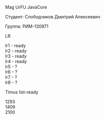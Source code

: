 Mag UrFU JavaCore

Студент: Слободчиков Дмитрий Алексеевич

Группа: РИМ-130971

LR

lr1 - ready\
lr2 - ready\
lr3 - ready\
lr4 - ready\
lr5 - ?\
lr6 - ?\
lr7 - ?\
lr8 - ?


Timus list-ready

1293\
1409\
2100
